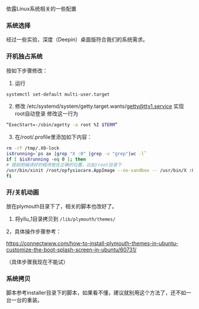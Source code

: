 依露Linux系统相关的一些配置

### 系统选择
经过一些实验，深度（Deepin）桌面版符合我们的系统需求。

### 开机独占系统
按如下步骤修改：

1. 运行
```bash
systemctl set-default multi-user.target
```

2. 修改  /etc/systemd/system/getty.target.wants/getty@tty1.service 实现root自动登录
修改这一行为

```bash
“ExecStart=-/sbin/agetty -a root %I $TERM”
```

3. 在/root/.profile里添加如下内容：
```bash
rm -rf /tmp/.X0-lock
isXrunning=`ps ax |grep "X :0" |grep -v "grep"|wc -l`
if [ $isXrunning -eq 0 ]; then
# 提前把编译好的程序放在正确的位置，比如/root目录下
/usr/bin/xinit /root/opfysiocare.AppImage --no-sandbox -- /usr/bin/X :0  #程序路径最好没有空格
fi
```

### 开/关机动画

放在plymouth目录下了，相关的脚本也改好了。

1. 将yilu_1目录拷贝到 `/lib/plymouth/themes/`

2，具体操作步骤参考：

https://connectwww.com/how-to-install-plymouth-themes-in-ubuntu-customize-the-boot-splash-screen-in-ubuntu/60731/

（具体步骤我现在不能试）

### 系统拷贝

脚本参考installer目录下的脚本，如果看不懂，建议就别用这个方法了，还不如一台一台的重装。
